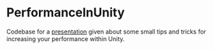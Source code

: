 # PerformanceInUnity
Codebase for a [presentation](https://docs.google.com/presentation/d/18rjWTGsuaeYBchxEYpV7ZLOS9jpV4OkKom-nzcG-_iU/) given about some small tips and tricks for increasing your performance within Unity.
